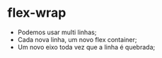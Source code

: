 # flex-wrap

- Podemos usar multi linhas;
- Cada nova linha, um novo flex container;
- Um novo eixo toda vez que a linha é quebrada;
